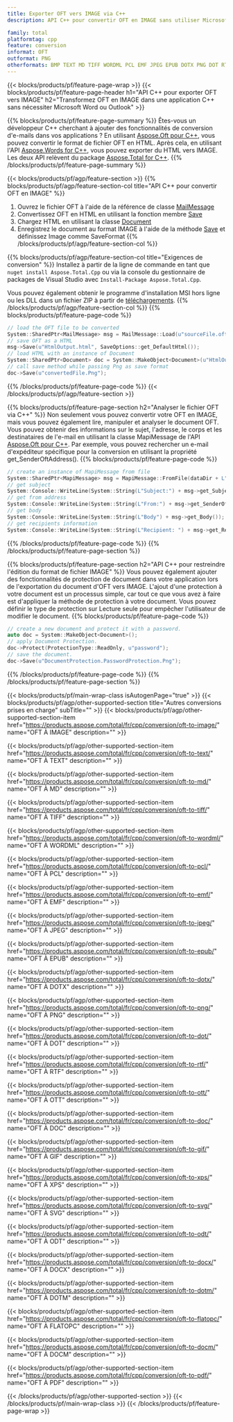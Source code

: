 ```yaml
---
title: Exporter OFT vers IMAGE via C++
description: API C++ pour convertir OFT en IMAGE sans utiliser Microsoft Word ou Outlook

family: total
platformtag: cpp
feature: conversion
informat: OFT
outformat: PNG
otherformats: BMP TEXT MD TIFF WORDML PCL EMF JPEG EPUB DOTX PNG DOT RTF OTT DOC GIF XPS SVG ODT DOCX DOTM FLATOPC DOCM PDF
---
```

{{< blocks/products/pf/feature-page-wrap >}}
{{< blocks/products/pf/feature-page-header h1="API C++ pour exporter OFT vers IMAGE" h2="Transformez OFT en IMAGE dans une application C++ sans nécessiter Microsoft Word ou Outlook" >}}

{{% blocks/products/pf/feature-page-summary %}}
Êtes-vous un développeur C++ cherchant à ajouter des fonctionnalités de conversion d'e-mails dans vos applications ? En utilisant [Aspose.Oft pour C++](https://products.aspose.com/oft/cpp/), vous pouvez convertir le format de fichier OFT en HTML. Après cela, en utilisant l'API [Aspose.Words for C++](https://products.aspose.com/words/cpp/), vous pouvez exporter du HTML vers IMAGE. Les deux API relèvent du package [Aspose.Total for C++](https://products.aspose.com/total/cpp/). 
{{% /blocks/products/pf/feature-page-summary  %}}

{{< blocks/products/pf/agp/feature-section >}}
{{% blocks/products/pf/agp/feature-section-col title="API C++ pour convertir OFT en IMAGE" %}}
1. Ouvrez le fichier OFT à l'aide de la référence de classe [MailMessage](https://reference.aspose.com/oft/cpp/class/aspose.oft.mail_message)
2. Convertissez OFT en HTML en utilisant la fonction membre [Save](https://reference.aspose.com/oft/cpp/class/aspose.oft.mail_message#a7e7c6b50c8db5a8bcc6934db02b4a786)
3. Chargez HTML en utilisant la classe [Document](https://reference.aspose.com/words/cpp/class/aspose.words.document)
4. Enregistrez le document au format IMAGE à l'aide de la méthode [Save](https://reference.aspose.com/words/cpp/class/aspose.words.document#save_string_saveformat) et définissez Image comme SaveFormat
{{% /blocks/products/pf/agp/feature-section-col %}}

{{% blocks/products/pf/agp/feature-section-col title="Exigences de conversion" %}}
Installez à partir de la ligne de commande en tant que ```nuget install Aspose.Total.Cpp``` ou via la console du gestionnaire de packages de Visual Studio avec ```Install-Package Aspose.Total.Cpp```.

Vous pouvez également obtenir le programme d'installation MSI hors ligne ou les DLL dans un fichier ZIP à partir de [téléchargements](https://releases.aspose.com/total/cpp).
{{% /blocks/products/pf/agp/feature-section-col %}}
{{% blocks/products/pf/feature-page-code %}}

```cpp
// load the OFT file to be converted
System::SharedPtr<MailMessage> msg = MailMessage::Load(u"sourceFile.oft");
// save OFT as a HTML 
msg->Save(u"HtmlOutput.html", SaveOptions::get_DefaultHtml());  
// load HTML with an instance of Document
System::SharedPtr<Document> doc = System::MakeObject<Document>(u"HtmlOutput.html");
// call save method while passing Png as save format
doc->Save(u"convertedFile.Png");
```


{{% /blocks/products/pf/feature-page-code %}}
{{< /blocks/products/pf/agp/feature-section >}}

{{% blocks/products/pf/feature-page-section  h2="Analyser le fichier OFT via C++" %}}
Non seulement vous pouvez convertir votre OFT en IMAGE, mais vous pouvez également lire, manipuler et analyser le document OFT. Vous pouvez obtenir des informations sur le sujet, l'adresse, le corps et les destinataires de l'e-mail en utilisant la classe MapiMessage de l'API [Aspose.Oft pour C++](https://products.aspose.com/oft/cpp/). Par exemple, vous pouvez rechercher un e-mail d'expéditeur spécifique pour la conversion en utilisant la propriété get_SenderOftAddress().
{{% blocks/products/pf/feature-page-code %}}

```cpp
// create an instance of MapiMessage from file
System::SharedPtr<MapiMessage> msg = MapiMessage::FromFile(dataDir + L"message.oft");
// get subject
System::Console::WriteLine(System::String(L"Subject:") + msg->get_Subject());
// get from address
System::Console::WriteLine(System::String(L"From:") + msg->get_SenderOftAddress());
// get body
System::Console::WriteLine(System::String(L"Body") + msg->get_Body());
// get recipients information
System::Console::WriteLine(System::String(L"Recipient: ") + msg->get_Recipients());
```

{{% /blocks/products/pf/feature-page-code  %}}
{{% /blocks/products/pf/feature-page-section %}}

{{% blocks/products/pf/feature-page-section  h2="API C++ pour restreindre l'édition du format de fichier IMAGE" %}}
Vous pouvez également ajouter des fonctionnalités de protection de document dans votre application lors de l'exportation du document d'OFT vers IMAGE. L'ajout d'une protection à votre document est un processus simple, car tout ce que vous avez à faire est d'appliquer la méthode de protection à votre document. Vous pouvez définir le type de protection sur Lecture seule pour empêcher l'utilisateur de modifier le document.
{{% blocks/products/pf/feature-page-code %}}

```cpp
// create a new document and protect it with a password.
auto doc = System::MakeObject<Document>();
// apply Document Protection.
doc->Protect(ProtectionType::ReadOnly, u"password");
// save the document.
doc->Save(u"DocumentProtection.PasswordProtection.Png");
```

{{% /blocks/products/pf/feature-page-code  %}}
{{% /blocks/products/pf/feature-page-section %}}

{{< blocks/products/pf/main-wrap-class isAutogenPage="true" >}}
{{< blocks/products/pf/agp/other-supported-section title="Autres conversions prises en charge" subTitle="" >}}
{{< blocks/products/pf/agp/other-supported-section-item href="https://products.aspose.com/total/fr/cpp/conversion/oft-to-image/" name="OFT À IMAGE" description="" >}}

{{< blocks/products/pf/agp/other-supported-section-item href="https://products.aspose.com/total/fr/cpp/conversion/oft-to-text/" name="OFT À TEXT" description="" >}}

{{< blocks/products/pf/agp/other-supported-section-item href="https://products.aspose.com/total/fr/cpp/conversion/oft-to-md/" name="OFT À MD" description="" >}}

{{< blocks/products/pf/agp/other-supported-section-item href="https://products.aspose.com/total/fr/cpp/conversion/oft-to-tiff/" name="OFT À TIFF" description="" >}}

{{< blocks/products/pf/agp/other-supported-section-item href="https://products.aspose.com/total/fr/cpp/conversion/oft-to-wordml/" name="OFT À WORDML" description="" >}}

{{< blocks/products/pf/agp/other-supported-section-item href="https://products.aspose.com/total/fr/cpp/conversion/oft-to-pcl/" name="OFT À PCL" description="" >}}

{{< blocks/products/pf/agp/other-supported-section-item href="https://products.aspose.com/total/fr/cpp/conversion/oft-to-emf/" name="OFT À EMF" description="" >}}

{{< blocks/products/pf/agp/other-supported-section-item href="https://products.aspose.com/total/fr/cpp/conversion/oft-to-jpeg/" name="OFT À JPEG" description="" >}}

{{< blocks/products/pf/agp/other-supported-section-item href="https://products.aspose.com/total/fr/cpp/conversion/oft-to-epub/" name="OFT À EPUB" description="" >}}

{{< blocks/products/pf/agp/other-supported-section-item href="https://products.aspose.com/total/fr/cpp/conversion/oft-to-dotx/" name="OFT À DOTX" description="" >}}

{{< blocks/products/pf/agp/other-supported-section-item href="https://products.aspose.com/total/fr/cpp/conversion/oft-to-png/" name="OFT À PNG" description="" >}}

{{< blocks/products/pf/agp/other-supported-section-item href="https://products.aspose.com/total/fr/cpp/conversion/oft-to-dot/" name="OFT À DOT" description="" >}}

{{< blocks/products/pf/agp/other-supported-section-item href="https://products.aspose.com/total/fr/cpp/conversion/oft-to-rtf/" name="OFT À RTF" description="" >}}

{{< blocks/products/pf/agp/other-supported-section-item href="https://products.aspose.com/total/fr/cpp/conversion/oft-to-ott/" name="OFT À OTT" description="" >}}

{{< blocks/products/pf/agp/other-supported-section-item href="https://products.aspose.com/total/fr/cpp/conversion/oft-to-doc/" name="OFT À DOC" description="" >}}

{{< blocks/products/pf/agp/other-supported-section-item href="https://products.aspose.com/total/fr/cpp/conversion/oft-to-gif/" name="OFT À GIF" description="" >}}

{{< blocks/products/pf/agp/other-supported-section-item href="https://products.aspose.com/total/fr/cpp/conversion/oft-to-xps/" name="OFT À XPS" description="" >}}

{{< blocks/products/pf/agp/other-supported-section-item href="https://products.aspose.com/total/fr/cpp/conversion/oft-to-svg/" name="OFT À SVG" description="" >}}

{{< blocks/products/pf/agp/other-supported-section-item href="https://products.aspose.com/total/fr/cpp/conversion/oft-to-odt/" name="OFT À ODT" description="" >}}

{{< blocks/products/pf/agp/other-supported-section-item href="https://products.aspose.com/total/fr/cpp/conversion/oft-to-docx/" name="OFT À DOCX" description="" >}}

{{< blocks/products/pf/agp/other-supported-section-item href="https://products.aspose.com/total/fr/cpp/conversion/oft-to-dotm/" name="OFT À DOTM" description="" >}}

{{< blocks/products/pf/agp/other-supported-section-item href="https://products.aspose.com/total/fr/cpp/conversion/oft-to-flatopc/" name="OFT À FLATOPC" description="" >}}

{{< blocks/products/pf/agp/other-supported-section-item href="https://products.aspose.com/total/fr/cpp/conversion/oft-to-docm/" name="OFT À DOCM" description="" >}}

{{< blocks/products/pf/agp/other-supported-section-item href="https://products.aspose.com/total/fr/cpp/conversion/oft-to-pdf/" name="OFT À PDF" description="" >}}


{{< /blocks/products/pf/agp/other-supported-section >}}
{{< /blocks/products/pf/main-wrap-class >}}
{{< /blocks/products/pf/feature-page-wrap >}}